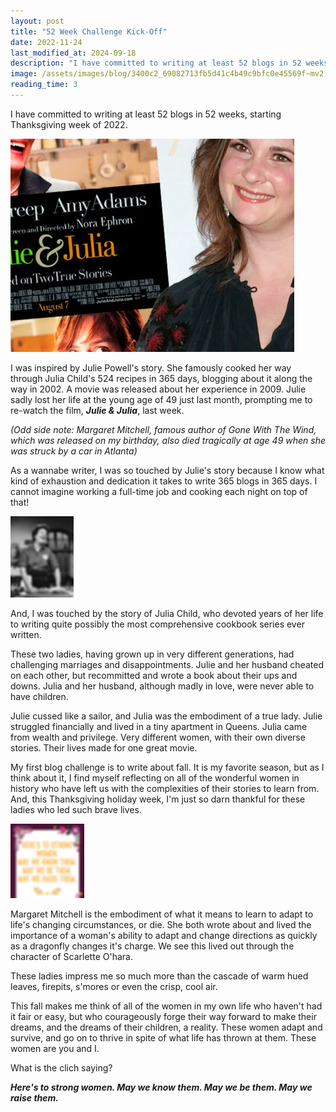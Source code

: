 ```yaml
---
layout: post
title: "52 Week Challenge Kick-Off"
date: 2022-11-24
last_modified_at: 2024-09-18
description: "I have committed to writing at least 52 blogs in 52 weeks, starting Thanksgiving week of 2022."
image: /assets/images/blog/3400c2_69082713fb5d41c4b49c9bfc0e45569f~mv2.png
reading_time: 3
---
```


I have committed to writing at least 52 blogs in 52 weeks, starting Thanksgiving week of 2022.

![ree](/assets/images/blog/3400c2_69082713fb5d41c4b49c9bfc0e45569f~mv2.png)

I was inspired by Julie Powell's story. She famously cooked her way through Julia Child's 524 recipes in 365 days, blogging about it along the way in 2002. A movie was released about her experience in 2009. Julie sadly lost her life at the young age of 49 just last month, prompting me to re-watch the film, **_Julie & Julia_**, last week.

_(Odd side note: Margaret Mitchell, famous author of Gone With The Wind, which was released on my birthday, also died tragically at age 49 when she was struck by a car in Atlanta)_

As a wannabe writer, I was so touched by Julie's story because I know what kind of exhaustion and dedication it takes to write 365 blogs in 365 days. I cannot imagine working a full-time job and cooking each night on top of that!

![ree](/assets/images/blog/3400c2_8b5335b10ac04b159619899239cfa432~mv2.png)

And, I was touched by the story of Julia Child, who devoted years of her life to writing quite possibly the most comprehensive cookbook series ever written.

These two ladies, having grown up in very different generations, had challenging marriages and disappointments. Julie and her husband cheated on each other, but recommitted and wrote a book about their ups and downs. Julia and her husband, although madly in love, were never able to have children.

Julie cussed like a sailor, and Julia was the embodiment of a true lady. Julie struggled financially and lived in a tiny apartment in Queens. Julia came from wealth and privilege. Very different women, with their own diverse stories. Their lives made for one great movie.

My first blog challenge is to write about fall. It is my favorite season, but as I think about it, I find myself reflecting on all of the wonderful women in history who have left us with the complexities of their stories to learn from. And, this Thanksgiving holiday week, I'm just so darn thankful for these ladies who led such brave lives.

![ree](/assets/images/blog/3400c2_1d4acb2f3ddb4d3ba3bad0c894684089~mv2.png)

Margaret Mitchell is the embodiment of what it means to learn to adapt to life's changing circumstances, or die. She both wrote about and lived the importance of a woman's ability to adapt and change directions as quickly as a dragonfly changes it's charge. We see this lived out through the character of Scarlette O'hara.

These ladies impress me so much more than the cascade of warm hued leaves, firepits, s'mores or even the crisp, cool air.

This fall makes me think of all of the women in my own life who haven't had it fair or easy, but who courageously forge their way forward to make their dreams, and the dreams of their children, a reality. These women adapt and survive, and go on to thrive in spite of what life has thrown at them. These women are you and I.

What is the clich saying?

**_Here's to strong women. May we know them. May we be them. May we raise them._**
